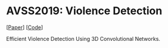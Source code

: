 # AVSS2019: Violence Detection

[[Paper](https://ieeexplore.ieee.org/abstract/document/8909883)]
[[Code](https://github.com/JimLee1996/AVSS2019/tree/master/src/VioNet)]

Efficient Violence Detection Using 3D Convolutional Networks.





